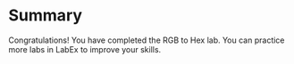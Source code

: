 # Summary

Congratulations! You have completed the RGB to Hex lab. You can practice more labs in LabEx to improve your skills.
